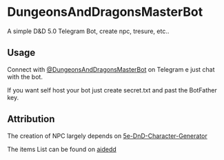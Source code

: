 # DungeonsAndDragonsMasterBot
A simple D&amp;D 5.0 Telegram Bot, create npc, tresure, etc..

## Usage

Connect with [@DungeonsAndDragonsMasterBot](telegram.me/DungeonsAndDragonsMasterBot) on Telegram e just chat with the bot.

If you want self host your bot just create secret.txt and past the BotFather key.

## Attribution 

The creation of NPC largely depends on [5e-DnD-Character-Generator](https://github.com/Mike-Risher/5e-DnD-Character-Generator)

The items List can be found on [aidedd](https://www.aidedd.org/dnd-filters/)

